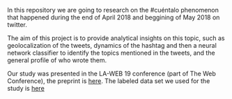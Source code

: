In this repository we are going to research on the #cuéntalo phenomenon that happened during the end of April 2018 and beggining of May 2018 on twitter.

The aim of this project is to provide analytical insights on this topic, such as geolocalization of the tweets, dynamics of the hashtag and then a neural network classifier to identify the topics mentioned in the tweets, and the general profile of who wrote them.

Our study was presented in the LA-WEB 19 conference (part of The Web Conference), the preprint is [here](https://github.com/fercook/cuentalo/blob/master/docs/cuentalo_laweb19_conference_paper.pdf). The labeled data set we used for the study is [here](https://zenodo.org/record/2585527#.XOvP9dMzbUI)
